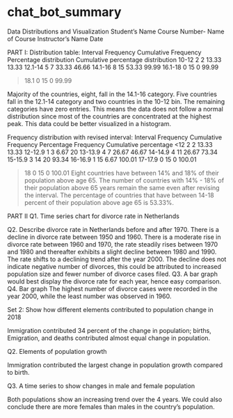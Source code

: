# chat_bot_summary

Data Distributions and Visualization 
Student’s Name
Course Number- Name of Course
Instructor’s Name
Date



















PART I:
Distribution table:
Interval 	Frequency 	Cumulative Frequency	Percentage distribution 	Cumulative percentage distribution 
10-12	2	2	13.33	13.33
12.1-14	5	7	33.33	46.66
14.1-16	8	15	53.33	99.99
16.1-18	0	15	0	99.99
>18.1	0	15	0	99.99

Majority of the countries, eight, fall in the 14.1-16 category. Five countries fall in the 12.1-14 category and two countries in the 10-12 bin. The remaining categories have zero entries. This means the data does not follow a normal distribution since most of the countries are concentrated at the highest peak. 
This data could be better visualized in a histogram. 
 

Frequency distribution with revised interval: 
Interval	Frequency	Cumulative Frequency	Percentage Frequency	Cumulative percentage
<12	2	2	13.33	13.33
12-12.9	1	3	6.67	20
13-13.9	4	7	26.67	46.67
14-14.9	4	11	26.67	73.34
15-15.9	3	14	20	93.34
16-16.9	1	15	6.67	100.01
17-17.9	0	15	0	100.01
>18	0	15	0	100.01
Eight countries have between 14% and 18% of their population above age 65. The number of countries with 14% - 18% of their population above 65 years remain the same even after revising the interval. 
The percentage of countries that have between 14-18 percent of their population above age 65 is 53.33%. 

PART II
Q1. Time series chart for divorce rate in Netherlands 
 
Q2. Describe divorce rate in Netherlands before and after 1970.
There is a decline in divorce rate between 1950 and 1960. There is a moderate rise in divorce rate between 1960 and 1970, the rate steadily rises between 1970 and 1980 and thereafter exhibits a slight decline between 1980 and 1990. The rate shifts to a declining trend after the year 2000. The decline does not indicate negative number of divorces, this could be attributed to increased population size and fewer number of divorce cases filed. 
Q3. A bar graph would best display the divorce rate for each year, hence easy comparison. 
Q4. Bar graph 
The highest number of divorce cases were recorded in the year 2000, while the least number was observed in 1960. 
 
Set 2: Show how different elements contributed to population change in 2018
 
Immigration contributed 34 percent of the change in population; births, Emigration, and deaths contributed almost equal change in population. 




Q2. Elements of population growth
 
Immigration contributed the largest change in population growth compared to birth. 

Q3. A time series to show changes in male and female population 
 
Both populations show an increasing trend over the 4 years. We could also conclude there are more females than males in the country’s population. 

